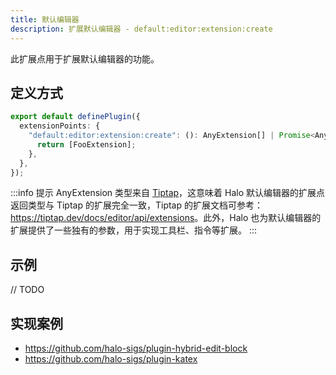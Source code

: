 ```yaml
---
title: 默认编辑器
description: 扩展默认编辑器 - default:editor:extension:create
---
```


此扩展点用于扩展默认编辑器的功能。

## 定义方式

```ts
export default definePlugin({
  extensionPoints: {
    "default:editor:extension:create": (): AnyExtension[] | Promise<AnyExtension[]> => {
      return [FooExtension];
    },
  },
});
```

:::info 提示
AnyExtension 类型来自 [Tiptap](https://github.com/ueberdosis/tiptap)，这意味着 Halo 默认编辑器的扩展点返回类型与 Tiptap 的扩展完全一致，Tiptap 的扩展文档可参考：<https://tiptap.dev/docs/editor/api/extensions>。此外，Halo 也为默认编辑器的扩展提供了一些独有的参数，用于实现工具栏、指令等扩展。
:::

## 示例

// TODO

## 实现案例

- <https://github.com/halo-sigs/plugin-hybrid-edit-block>
- <https://github.com/halo-sigs/plugin-katex>

